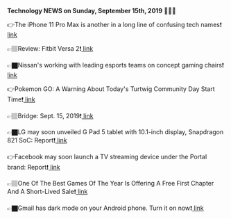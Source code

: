 <b>Technology NEWS on Sunday, September 15th, 2019</b> 📡📡📡 

👉The iPhone 11 Pro Max is another in a long line of confusing tech names❗️<a href='https://www.google.com/url?rct=j&sa=t&url=https://www.techradar.com/uk/news/the-iphone-11-pro-max-is-another-in-a-long-line-of-confusing-tech-names&ct=ga&cd=CAIyGmVjZmViYzNiZjFkNzQyNDM6Y29tOmVuOlVT&usg=AFQjCNFQ4Wi2887m_pC_pO2H0RGJ_FBIsA'> link</a>

👉🏽Review: Fitbit Versa 2❗️<a href='https://www.google.com/url?rct=j&sa=t&url=https://www.wired.com/review/fitbit-versa-2/&ct=ga&cd=CAIyGmVjZmViYzNiZjFkNzQyNDM6Y29tOmVuOlVT&usg=AFQjCNEqGygHoIgozLL8s4TyWvlb4lqxqg'> link</a>

👉🏿Nissan's working with leading esports teams on concept gaming chairs❗️<a href='https://www.google.com/url?rct=j&sa=t&url=https://www.cnet.com/roadshow/news/nissan-gaming-chair-concepts-faze-clan-optic-esports/&ct=ga&cd=CAIyGmVjZmViYzNiZjFkNzQyNDM6Y29tOmVuOlVT&usg=AFQjCNHoCjd-7A19AdT6am7yCzEksSafyQ'> link</a>

👉Pokemon GO: A Warning About Today's Turtwig Community Day Start Time❗️<a href='https://www.google.com/url?rct=j&sa=t&url=https://www.forbes.com/sites/davidthier/2019/09/15/pokemon-go-a-warning-about-todays-turtwig-community-day-start-time/&ct=ga&cd=CAIyGmVjZmViYzNiZjFkNzQyNDM6Y29tOmVuOlVT&usg=AFQjCNE3VxCsTgFrd-5IpOhRiG0ZIZYaGQ'> link</a>

👉🏽Bridge: Sept. 15, 2019❗️<a href='https://www.google.com/url?rct=j&sa=t&url=https://www.eastbaytimes.com/2019/09/15/bridge-sept-15-2019/&ct=ga&cd=CAIyGmVjZmViYzNiZjFkNzQyNDM6Y29tOmVuOlVT&usg=AFQjCNHBL4QxpalZKO3wEXTK5Smuz2_j7A'> link</a>

👉🏿LG may soon unveiled G Pad 5 tablet with 10.1-inch display, Snapdragon 821 SoC: Report❗️<a href='https://www.google.com/url?rct=j&sa=t&url=https://www.digit.in/news/tablets/lg-may-soon-unveiled-g-pad-5-tablet-with-101-inch-display-snapdragon-821-soc-report-50228.html&ct=ga&cd=CAIyGmVjZmViYzNiZjFkNzQyNDM6Y29tOmVuOlVT&usg=AFQjCNGHzHN5f5fzyqjPTbIrv3scVcNRfg'> link</a>

👉Facebook may soon launch a TV streaming device under the Portal brand: Report❗️<a href='https://www.google.com/url?rct=j&sa=t&url=https://www.digit.in/news/tvs/facebook-may-soon-launch-a-tv-streaming-device-under-the-portal-brand-report-50229.html&ct=ga&cd=CAIyGmVjZmViYzNiZjFkNzQyNDM6Y29tOmVuOlVT&usg=AFQjCNEQn7O9F8fzaBx0mY4c40ArRq2AqA'> link</a>

👉🏽One Of The Best Games Of The Year Is Offering A Free First Chapter And A Short-Lived Sale❗️<a href='https://www.google.com/url?rct=j&sa=t&url=https://www.forbes.com/sites/kevinmurnane/2019/09/15/one-of-the-best-games-of-the-year-is-offering-a-free-first-chapter-and-a-short-lived-sale/&ct=ga&cd=CAIyGmVjZmViYzNiZjFkNzQyNDM6Y29tOmVuOlVT&usg=AFQjCNHoQqcxiOokkqC9TOsdSN2vgN4CQA'> link</a>

👉🏿Gmail has dark mode on your Android phone. Turn it on now❗️<a href='https://www.google.com/url?rct=j&sa=t&url=https://www.cnet.com/how-to/gmail-has-dark-mode-on-your-android-phone-turn-it-on-now/&ct=ga&cd=CAIyGmVjZmViYzNiZjFkNzQyNDM6Y29tOmVuOlVT&usg=AFQjCNF64Bor5NbgFp9SlAFVVkN1fJAJhg'> link</a>

